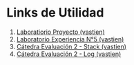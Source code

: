 # Links de Utilidad
1. [Laboratiorio Proyecto (vastien)](https://github.com/vastien/cgame)
2. [Laboratorio Experiencia N°5 (vastien)](https://github.com/vastien/recursive-prime-numbers)
3. [Cátedra Evaluación 2 - Stack (vastien)](https://github.com/vastien/stack-machine-simulator)
4. [Cátedra Evaluación 2 - Log (vastien)](https://github.com/vastien/stack-machine-simulator)